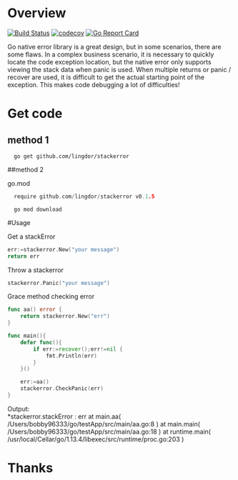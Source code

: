 # Overview
[![Build Status](https://travis-ci.org/lingdor/stackerror.svg?branch=master)](https://travis-ci.org/lingdor/stackerror)
[![codecov](https://codecov.io/gh/lingdor/stackerror/branch/master/graph/badge.svg)](https://codecov.io/gh/lingdor/stackerror)
[![Go Report Card](https://goreportcard.com/badge/github.com/lingdor/stackError)](https://goreportcard.com/report/github.com/lingdor/stackError)

Go native error library is a great design, but in some scenarios, there are some flaws. In a complex business scenario, it is necessary to quickly locate the code exception location, but the native error only supports viewing the stack data when panic is used. When multiple returns or panic / recover are used, it is difficult to get the actual starting point of the exception. This makes code debugging a lot of difficulties!

# Get code

## method 1

```shell script
  go get github.com/lingdor/stackerror
```

##method 2

go.mod
```go
  require github.com/lingdor/stackerror v0.1.5
```
```shell script
  go mod download
```

#Usage

Get a stackError
```go
err:=stackerror.New("your message")
return err
```
Throw a stackerror
```go
stackerror.Panic("your message")
```
Grace method checking error
```go
func aa() error {
    return stackerror.New("err")
}

func main(){
	defer func(){
		if err:=recover();err!=nil {
			fmt.Println(err)
		}
	}()

	err:=aa()
	stackerror.CheckPanic(err)
}

```

Output: \
*stackerror.stackError : err
  at main.aa( /Users/bobby96333/go/testApp/src/main/aa.go:8 )
  at main.main( /Users/bobby96333/go/testApp/src/main/aa.go:18 )
  at runtime.main( /usr/local/Cellar/go/1.13.4/libexec/src/runtime/proc.go:203 )

# Thanks



